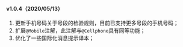 #### v1.0.4（2020/05/13）

1. 更新手机号码关于号段的检验规则，目前已支持更多号段的手机号码；
2. 扩展`@Mobile`注解，此注解与`@Cellphone`具有同等功能；
3. 优化了一些国际化消息提示译本；

